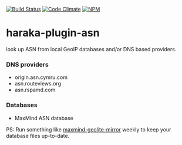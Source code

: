 [![Build Status][ci-img]][ci-url]
[![Code Climate][clim-img]][clim-url]
[![NPM][npm-img]][npm-url]

# haraka-plugin-asn

look up ASN from local GeoIP databases and/or DNS based providers.


### DNS providers

* origin.asn.cymru.com
* asn.routeviews.org
* asn.rspamd.com


### Databases

* MaxMind ASN database

PS: Run something like [maxmind-geolite-mirror](https://www.npmjs.com/package/maxmind-geolite-mirror) weekly to keep your database files up-to-date.


[ci-img]: https://github.com/haraka/haraka-plugin-asn/actions/workflows/ci.yml/badge.svg
[ci-url]: https://github.com/haraka/haraka-plugin-asn/actions/workflows/ci.yml
[clim-img]: https://codeclimate.com/github/haraka/haraka-plugin-asn/badges/gpa.svg
[clim-url]: https://codeclimate.com/github/haraka/haraka-plugin-asn
[npm-img]: https://nodei.co/npm/haraka-plugin-asn.png
[npm-url]: https://www.npmjs.com/package/haraka-plugin-asn
